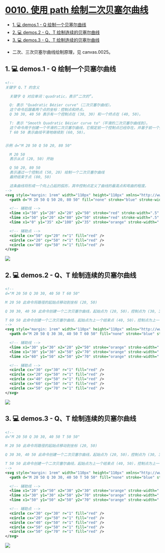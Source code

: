 # [0010. 使用 path 绘制二次贝塞尔曲线](https://github.com/tnotesjs/TNotes.svg/tree/main/notes/0010.%20%E4%BD%BF%E7%94%A8%20path%20%E7%BB%98%E5%88%B6%E4%BA%8C%E6%AC%A1%E8%B4%9D%E5%A1%9E%E5%B0%94%E6%9B%B2%E7%BA%BF)

<!-- region:toc -->

- [1. 💻 demos.1 - Q 绘制一个贝塞尔曲线](#1--demos1---q-绘制一个贝塞尔曲线)
- [2. 💻 demos.2 - Q、T 绘制连续的贝塞尔曲线](#2--demos2---qt-绘制连续的贝塞尔曲线)
- [3. 💻 demos.3 - Q、T 绘制连续的贝塞尔曲线](#3--demos3---qt-绘制连续的贝塞尔曲线)

<!-- endregion:toc -->
- 二次、三次贝塞尔曲线绘制原理，见 canvas.0025。

## 1. 💻 demos.1 - Q 绘制一个贝塞尔曲线

```xml
<!--
关键字 Q、T 的含义

  关键字 Q 对应单词：quadratic，表示“二次的”。

  Q: 表示 "Quadratic Bézier curve"（二次贝塞尔曲线）。
  这个命令后跟着两个点的坐标：控制点和终点。
  Q 30 30, 40 50 表示有一个控制点在 (30, 30) 和一个终点在 (40, 50)。

  T: 表示 "Smooth Quadratic Bézier curve to"（平滑的二次贝塞尔曲线到）。
  这个命令用于创建一个平滑的二次贝塞尔曲线，它假定前一个控制点已经存在，并基于前一个控制点自动计算当前控制点的位置，以确保曲线的平滑性。
  T 60 50 表示曲线平滑地继续到 (60, 50)。


示例 d="M 20 50 Q 50 20, 80 50"

  M 20 50
  表示从点 (20, 50) 开始

  Q 50 20, 80 50
  表示通过一个控制点 (50, 20) 绘制一个二次贝塞尔曲线
  最终结束于点 (80, 50)

  这条曲线将形成一个向上凸起的弧形，其中控制点定义了曲线的最高点和弯曲的程度。
-->
<svg style="margin: 1rem" width="110px" height="110px" xmlns="http://www.w3.org/2000/svg">
  <path d="M 20 50 Q 50 20, 80 50" fill="none" stroke="blue" stroke-width="1" />

  <!-- 辅助线 -->
  <line x1="50" y1="20" x2="20" y2="50" stroke="red" stroke-width=".5" />
  <line x1="50" y1="20" x2="80" y2="50" stroke="red" stroke-width=".5" />
  <line x1="0" y1="35" x2="100" y2="35" stroke="orange" stroke-width=".5" />

  <!-- 辅助点 -->
  <circle cx="50" cy="20" r="1" fill="red" />
  <circle cx="20" cy="50" r="1" fill="red" />
  <circle cx="80" cy="50" r="1" fill="red" />
</svg>
```

![](assets/2024-12-10-10-20-58.png)

## 2. 💻 demos.2 - Q、T 绘制连续的贝塞尔曲线

```xml
<!--
d="M 20 50 Q 30 30, 40 50 T 60 50"

M 20 50 此命令将路径的起始点移动到坐标 (20, 50)

Q 30 30, 40 50 此命令创建一个二次贝塞尔曲线，起始点为 (20, 50)，控制点为 (30, 30)，结束点为 (40, 50)

T 60 50 此命令创建一个二次贝塞尔曲线，起始点为上一个结束点 (40, 50)，控制点为上一个控制点的对称点，结束点为 (60, 50)
-->
<svg style="margin: 1rem" width="110px" height="110px" xmlns="http://www.w3.org/2000/svg">
  <path d="M 20 50 Q 30 30, 40 50 T 60 50" fill="none" stroke="blue" stroke-width="1" />

  <!-- 辅助线 -->
  <line x1="30" y1="30" x2="20" y2="50" stroke="orange" stroke-width=".5" />
  <line x1="30" y1="30" x2="50" y2="70" stroke="orange" stroke-width=".5" />
  <line x1="60" y1="50" x2="50" y2="70" stroke="orange" stroke-width=".5" />

  <!-- 辅助点 -->
  <circle cx="30" cy="30" r="1" fill="red" />
  <circle cx="20" cy="50" r="1" fill="red" />
  <circle cx="40" cy="50" r="1" fill="red" />
  <circle cx="60" cy="50" r="1" fill="red" />
  <circle cx="50" cy="70" r="1" fill="red" />
</svg>
```

![](assets/2024-12-10-10-20-52.png)

## 3. 💻 demos.3 - Q、T 绘制连续的贝塞尔曲线

```xml
<!--
d="M 20 50 Q 30 30, 40 50 T 50 50"

M 20 50 此命令将路径的起始点移动到坐标 (20, 50)

Q 30 30, 40 50 此命令创建一个二次贝塞尔曲线，起始点为 (20, 50)，控制点为 (30, 30)，结束点为 (40, 50)

T 50 50 此命令创建一个二次贝塞尔曲线，起始点为上一个结束点 (40, 50)，控制点为上一个控制点的对称点，结束点为 (50, 50)
-->
<svg style="margin: 1rem" width="110px" height="110px" xmlns="http://www.w3.org/2000/svg">
  <path d="M 20 50 Q 30 30, 40 50 T 50 50" fill="none" stroke="blue" stroke-width="1" />

  <!-- 辅助线 -->
  <line x1="20" y1="50" x2="30" y2="30" stroke="orange" stroke-width=".5" />
  <line x1="30" y1="30" x2="50" y2="70" stroke="orange" stroke-width=".5" />
  <line x1="50" y1="50" x2="50" y2="70" stroke="orange" stroke-width=".5" />

  <!-- 辅助点 -->
  <circle cx="30" cy="30" r="1" fill="red" />
  <circle cx="20" cy="50" r="1" fill="red" />
  <circle cx="40" cy="50" r="1" fill="red" />
  <circle cx="50" cy="50" r="1" fill="red" />
  <circle cx="50" cy="70" r="1" fill="red" />
</svg>
```

![](assets/2024-12-10-10-20-46.png)
